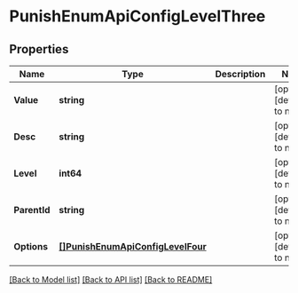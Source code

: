 # PunishEnumApiConfigLevelThree

## Properties
Name | Type | Description | Notes
------------ | ------------- | ------------- | -------------
**Value** | **string** |  | [optional] [default to null]
**Desc** | **string** |  | [optional] [default to null]
**Level** | **int64** |  | [optional] [default to null]
**ParentId** | **string** |  | [optional] [default to null]
**Options** | [**[]PunishEnumApiConfigLevelFour**](punish_enum_api_config_level_four.md) |  | [optional] [default to null]

[[Back to Model list]](../README.md#documentation-for-models) [[Back to API list]](../README.md#documentation-for-api-endpoints) [[Back to README]](../README.md)


